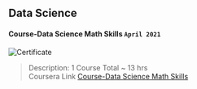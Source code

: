 ## Data Science

#### Course-Data Science Math Skills `April 2021`

![Certificate](Specialization-Business%20Analytics/Specialization-Business%20Analytics.jpeg)

> Description: 1 Course Total ~ 13 hrs  
> Coursera Link [Course-Data Science Math Skills](https://www.coursera.org/learn/datasciencemathskills)
